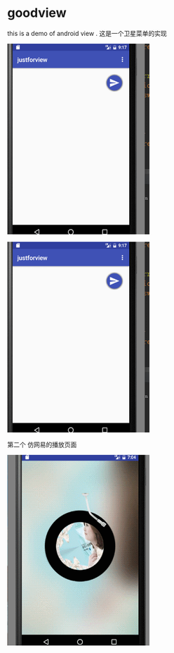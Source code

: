 # goodview
this is  a demo of android view .
这是一个卫星菜单的实现

![image](https://github.com/blueskywang/goodview/blob/master/line.gif?raw=true)

![image](https://github.com/blueskywang/goodview/blob/master/circle.gif?raw=true)


第二个 仿网易的播放页面 


![image](https://github.com/blueskywang/goodview/blob/master/cloudmusic.gif?raw=true)
